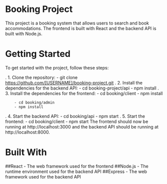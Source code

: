 # Booking Project
This project is a booking system that allows users to search and book accommodations. The frontend is built with React and the backend API is built with Node.js.

# Getting Started
To get started with the project, follow these steps:

 . 1. Clone the repository:
        - git clone https://github.com/[USERNAME]/booking-project.git
 . 2. Install the dependencies for the backend API:
        - cd booking-project/api
        - npm install
 . 3. Install the dependencies for the frontend:
        - cd booking/client
        - npm install
         
        - cd booking/admin
        - npm install
  . 4. Start the backend API:
        - cd booking/api
        - npm start
  . 5. Start the frontend:
        - cd booking/client
        - npm start
The frontend should now be running at http://localhost:3000 and the backend API should be running at http://localhost:8000.
# Built With
  ##React - The web framework used for the frontend
  ##Node.js - The runtime environment used for the backend API
  ##Express - The web framework used for the backend API
